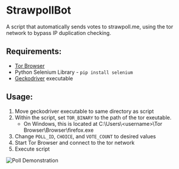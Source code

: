 # StrawpollBot
A script that automatically sends votes to strawpoll.me, using the tor network to bypass IP duplication checking.

## Requirements:
* [Tor Browser](https://www.torproject.org/download/)
* Python Selenium Library - `pip install selenium`
* [Geckodriver](https://github.com/mozilla/geckodriver/releases) executable

## Usage:
1. Move geckodriver executable to same directory as script
2. Within the script, set `TOR_BINARY` to the path of the tor exeutable.
    - On Windows, this is located at C:\\Users\\\<username>\\Tor Browser\\Browser\\firefox.exe
3. Change `POLL_ID`, `CHOICE`, and `VOTE_COUNT` to desired values
4. Start Tor Browser and connect to the tor network
5. Execute script

![Poll Demonstration](https://i.imgur.com/e1IMrPW.jpg)
